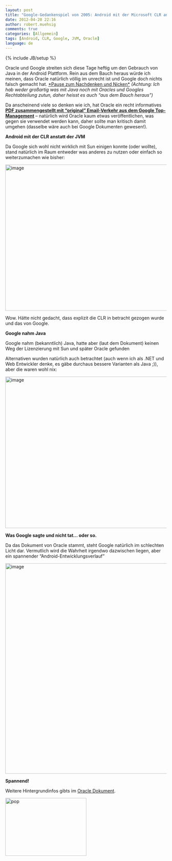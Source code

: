 ```yaml
---
layout: post
title: "Google-Gedankenspiel von 2005: Android mit der Microsoft CLR anstatt der JVM?"
date: 2012-04-20 22:16
author: robert.muehsig
comments: true
categories: [Allgemein]
tags: [Android, CLR, Google, JVM, Oracle]
language: de
---
```

{% include JB/setup %}
<p>Oracle und Google streiten sich diese Tage heftig um den Gebrauch von Java in der Android Plattform. Rein aus dem Bauch heraus würde ich meinen, dass Oracle natürlich völlig im unrecht ist und Google doch nichts falsch gemacht hat. <u>*Pause zum Nachdenken und Nicken*</u>&nbsp;<em>(Achtung: Ich hab weder großartig was mit Java noch mit Oracles und Googles Rechtabteilung zutun, daher heisst es auch “aus dem Bauch heraus”)</em></p> <p>Da anscheinend viele so denken wie ich, hat Oracle ein recht informatives <a href="http://www.oracle.com/us/corporate/features/opening-slides-1592541.pdf"><strong>PDF zusammengestellt mit “original” Email-Verkehr aus dem Google Top-Management</strong></a> – natürlich wird Oracle kaum etwas veröffentlichen, was gegen sie verwendet werden kann, daher sollte man kritisch damit umgehen (dasselbe wäre auch bei Google Dokumenten gewesen!).</p> <p><strong>Android mit der CLR anstatt der JVM</strong></p> <p>Da Google sich wohl nicht wirklich mit Sun einigen konnte (oder wollte), stand natürlich im Raum entweder was anderes zu nutzen oder einfach so weiterzumachen wie bisher:</p> <p><a href="{{BASE_PATH}}/assets/wp-images-de/image1514.png"><img style="background-image: none; border-bottom: 0px; border-left: 0px; padding-left: 0px; padding-right: 0px; display: inline; border-top: 0px; border-right: 0px; padding-top: 0px" title="image" border="0" alt="image" src="{{BASE_PATH}}/assets/wp-images-de/image_thumb684.png" width="593" height="457"></a></p>  <p>Wow. Hätte nicht gedacht, dass explizit die CLR in betracht gezogen wurde und das von Google.</p> <p><strong>Google nahm Java</strong></p> <p>Google nahm (bekanntlich) Java, hatte aber (laut dem Dokument) keinen Weg der Lizenzierung mit Sun und später Oracle gefunden</p> <p>Alternativen wurden natürlich auch betrachtet (auch wenn ich als .NET und Web Entwickler denke, es gäbe durchaus bessere Varianten als Java ;)), aber die waren wohl nix:</p> <p><a href="{{BASE_PATH}}/assets/wp-images-de/image1515.png"><img style="background-image: none; border-bottom: 0px; border-left: 0px; padding-left: 0px; padding-right: 0px; display: inline; border-top: 0px; border-right: 0px; padding-top: 0px" title="image" border="0" alt="image" src="{{BASE_PATH}}/assets/wp-images-de/image_thumb685.png" width="604" height="474"></a></p> <p><strong>Was Google sagte und nicht tat… oder so.</strong></p> <p>Da das Dokument von Oracle stammt, steht Google natürlich im schlechten Licht dar. Vermutlich wird die Wahrheit irgendwo dazwischen liegen, aber ein spannender “Android-Entwicklungsverlauf”</p> <p><a href="{{BASE_PATH}}/assets/wp-images-de/image1516.png"><img style="background-image: none; border-bottom: 0px; border-left: 0px; padding-left: 0px; padding-right: 0px; display: inline; border-top: 0px; border-right: 0px; padding-top: 0px" title="image" border="0" alt="image" src="{{BASE_PATH}}/assets/wp-images-de/image_thumb686.png" width="614" height="658"></a></p> <p><strong>Spannend!</strong></p> <p>Weitere Hintergrundinfos gibts im <a href="http://www.oracle.com/us/corporate/features/opening-slides-1592541.pdf">Oracle Dokument</a>.</p> <p><a href="{{BASE_PATH}}/assets/wp-images-de/pop.gif"><img style="background-image: none; border-bottom: 0px; border-left: 0px; padding-left: 0px; padding-right: 0px; display: inline; border-top: 0px; border-right: 0px; padding-top: 0px" title="pop" border="0" alt="pop" src="{{BASE_PATH}}/assets/wp-images-de/pop_thumb.gif" width="253" height="181"></a></p>
